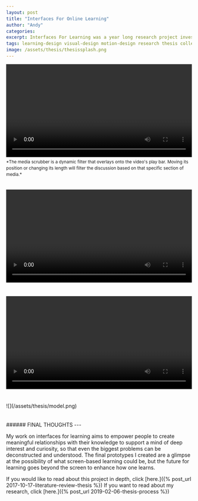 ```yaml
---
layout: post
title: "Interfaces For Online Learning"
author: "Andy"
categories:
excerpt: Interfaces For Learning was a year long research project investigating the ways we learn online. There is an abundance of online resources for learning these days, but they sometime blur the line between education and entertainment. In this study, I surveyed existing literature on personal knowledge bases, information storage, and learning theory; interviewed potential users and experts on the subject; created numerous prototypes, both physical and digital; and collaborated directly with Alcamy.org, an online learning platform founded in 2016, to improve their system based on my research insights and experiments.
tags: learning-design visual-design motion-design research thesis college
image: /assets/thesis/thesissplash.png
---
```




<!-- <a name="introduction"></a>
###### INTRODUCTION
--- -->
<video width="100%" autoplay loop>
  <source src="/assets/thesis/msthesis.mp4" type="video/mp4" />
  Your browser does not support the video tag.
</video>
<small>*The media scrubber is a dynamic filter that overlays onto the video's play bar. Moving its position or changing its length will filter the discussion based on that specific section of media.* </small>

<br>
<br>
<br>
<video width="100%" autoplay loop>
  <source src="/assets/thesis/thesis4.mp4" type="video/mp4" />
  Your browser does not support the video tag.
</video>
<br>
<br>
<br>
<video width="100%" autoplay loop>
  <source src="/assets/thesis/videodemo.mp4" type="video/mp4" />
  Your browser does not support the video tag.
</video>
<Br>
<br>
<br>
![](/assets/thesis/model.png)
<br>
<Br>
<Br>
<a name="introduction"></a>
###### FINAL THOUGHTS
---

My work on interfaces for learning aims to empower people to create meaningful relationships with their knowledge to support a mind of deep interest and curiosity, so that even the biggest problems can be deconstructed and understood. The final prototypes I created are a glimpse at the possibility of what screen-based learning could be, but the future for learning goes beyond the screen to enhance how one learns.

If you would like to read about this project in depth, click [here.]({% post_url 2017-10-17-literature-review-thesis %}) If you want to read about my research, click [here.]({% post_url 2019-02-06-thesis-process %})
